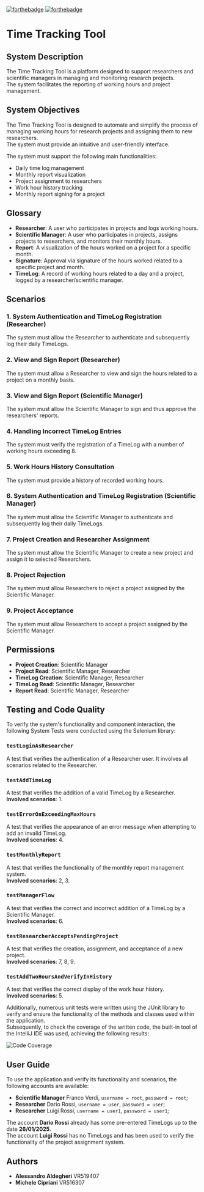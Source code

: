 [![forthebadge](https://forthebadge.com/images/badges/made-with-java.svg)](https://forthebadge.com)
[![forthebadge](https://forthebadge.com/images/badges/made-with-html_css.svg)](https://forthebadge.com)

# Time Tracking Tool

## System Description

The Time Tracking Tool is a platform designed to support researchers and scientific managers in managing and monitoring research projects.  
The system facilitates the reporting of working hours and project management.

## System Objectives

The Time Tracking Tool is designed to automate and simplify the process of managing working hours for research projects and assigning them to new researchers.  
The system must provide an intuitive and user-friendly interface.

The system must support the following main functionalities:

- Daily time log management
- Monthly report visualization
- Project assignment to researchers
- Work hour history tracking
- Monthly report signing for a project

## Glossary

- **Researcher**: A user who participates in projects and logs working hours.
- **Scientific Manager**: A user who participates in projects, assigns projects to researchers, and monitors their monthly hours.
- **Report**: A visualization of the hours worked on a project for a specific month.
- **Signature**: Approval via signature of the hours worked related to a specific project and month.
- **TimeLog**: A record of working hours related to a day and a project, logged by a researcher/scientific manager.

## Scenarios

### 1. System Authentication and TimeLog Registration (Researcher)

The system must allow the Researcher to authenticate and subsequently log their daily TimeLogs.

### 2. View and Sign Report (Researcher)

The system must allow a Researcher to view and sign the hours related to a project on a monthly basis.

### 3. View and Sign Report (Scientific Manager)

The system must allow the Scientific Manager to sign and thus approve the researchers' reports.

### 4. Handling Incorrect TimeLog Entries

The system must verify the registration of a TimeLog with a number of working hours exceeding 8.

### 5. Work Hours History Consultation

The system must provide a history of recorded working hours.

### 6. System Authentication and TimeLog Registration (Scientific Manager)

The system must allow the Scientific Manager to authenticate and subsequently log their daily TimeLogs.

### 7. Project Creation and Researcher Assignment

The system must allow the Scientific Manager to create a new project and assign it to selected Researchers.

### 8. Project Rejection

The system must allow Researchers to reject a project assigned by the Scientific Manager.

### 9. Project Acceptance

The system must allow Researchers to accept a project assigned by the Scientific Manager.

## Permissions

- **Project Creation**: Scientific Manager
- **Project Read**: Scientific Manager, Researcher
- **TimeLog Creation**: Scientific Manager, Researcher
- **TimeLog Read**: Scientific Manager, Researcher
- **Report Read**: Scientific Manager, Researcher

## Testing and Code Quality

To verify the system's functionality and component interaction, the following System Tests were conducted using the Selenium library:

### `testLoginAsResearcher`

A test that verifies the authentication of a Researcher user. It involves all scenarios related to the Researcher.

### `testAddTimeLog`

A test that verifies the addition of a valid TimeLog by a Researcher.  
**Involved scenarios**: 1.

### `testErrorOnExceedingMaxHours`

A test that verifies the appearance of an error message when attempting to add an invalid TimeLog.  
**Involved scenarios**: 4.

### `testMonthlyReport`

A test that verifies the functionality of the monthly report management system.  
**Involved scenarios**: 2, 3.

### `testManagerFlow`

A test that verifies the correct and incorrect addition of a TimeLog by a Scientific Manager.  
**Involved scenarios**: 6.

### `testResearcherAcceptsPendingProject`

A test that verifies the creation, assignment, and acceptance of a new project.  
**Involved scenarios**: 7, 8, 9.

### `testAddTwoHoursAndVerifyInHistory`

A test that verifies the correct display of the work hour history.  
**Involved scenarios**: 5.

Additionally, numerous unit tests were written using the JUnit library to verify and ensure the functionality of the methods and classes used within the application.  
Subsequently, to check the coverage of the written code, the built-in tool of the IntelliJ IDE was used, achieving the following results:

![Code Coverage](/images/coverage_intellij.png "Code Coverage")

## User Guide

To use the application and verify its functionality and scenarios, the following accounts are available:

- **Scientific Manager** Franco Verdi, `username = root`, `password = root`;
- **Researcher** Dario Rossi, `username = user`, `password = user`;
- **Researcher** Luigi Rossi, `username = user1`, `password = user1`;

The account **Dario Rossi** already has some pre-entered TimeLogs up to the date **26/01/2025**.  
The account **Luigi Rossi** has no TimeLogs and has been used to verify the functionality of the project assignment system.

## Authors

- **Alessandro Aldegheri** VR519407
- **Michele Cipriani** VR516307
